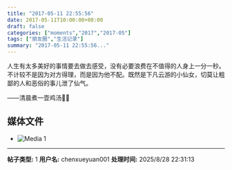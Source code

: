 ```yaml
---
title: "2017-05-11 22:55:56"
date: 2017-05-11T10:00:00+08:00
draft: false
categories: ["moments","2017","2017-05"]
tags: ["朋友圈","生活记录"]
summary: "2017-05-11 22:55:56..."
---
```


人生有太多美好的事情要去做去感受，没有必要浪费在不值得的人身上一分一秒。不计较不是因为对方得理，而是因为他不配。既然是下凡云游的小仙女，切莫让粗鄙的人和恶俗的事儿泄了仙气。

——清晨煮一壶鸡汤💁🏻

## 媒体文件

- ![Media 1](/Moments/photos/2017-05-11/201705112255560.jpg)

---

**帖子类型:** 1
**用户名:** chenxueyuan001
**处理时间:** 2025/8/28 22:31:13